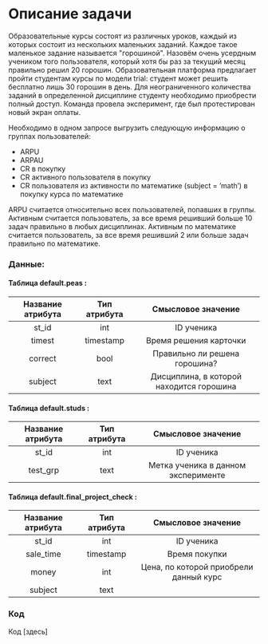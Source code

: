 # Описание задачи
Образовательные курсы состоят из различных уроков, каждый из которых состоит из нескольких маленьких заданий. Каждое такое маленькое задание называется "горошиной". Назовём очень усердным учеником того пользователя, который хотя бы раз за текущий месяц правильно решил 20 горошин. Образовательная платформа предлагает пройти студентам курсы по модели trial: студент может решить бесплатно лишь 30 горошин в день. Для неограниченного количества заданий в определенной дисциплине студенту необходимо приобрести полный доступ. Команда провела эксперимент, где был протестирован новый экран оплаты.

Необходимо в одном запросе выгрузить следующую информацию о группах пользователей:

- ARPU 
- ARPAU 
- CR в покупку 
- СR активного пользователя в покупку 
- CR пользователя из активности по математике (subject = ’math’) в покупку курса по математике

ARPU считается относительно всех пользователей, попавших в группы.
Активным считается пользователь, за все время решивший больше 10 задач правильно в любых дисциплинах.
Активным по математике считается пользователь, за все время решивший 2 или больше задач правильно по математике.


### Данные:

#### Таблица default.peas :


| Название атрибута | Тип атрибута | Смысловое значение                       |
|:-----------------:|:------------:|:----------------------------------------:|
| st_id             | int          | ID ученика                               |
| timest            | timestamp    | Время решения карточки                   |
| correct           | bool         | Правильно ли решена горошина?            |
| subject           | text         | Дисциплина, в которой находится горошина |


#### Таблица default.studs : 


| Название атрибута | Тип атрибута | Смысловое значение                  |
|:-----------------:|:------------:|:-----------------------------------:|
|st_id	            | int	       | ID ученика                          |
| test_grp	        | text	       | Метка ученика в данном эксперименте |


#### Таблица default.final_project_check : 


| Название атрибута | Тип атрибута | Смысловое значение                     |
|:-----------------:|:------------:|:--------------------------------------:|
| st_id 	        | int          | ID ученика                             |
| sale_time        	| timestamp	   | Время покупки                          |
| money	            | int	       | Цена, по которой приобрели данный курс |
| subject	        | text 	       |


### Код
Код [здесь]